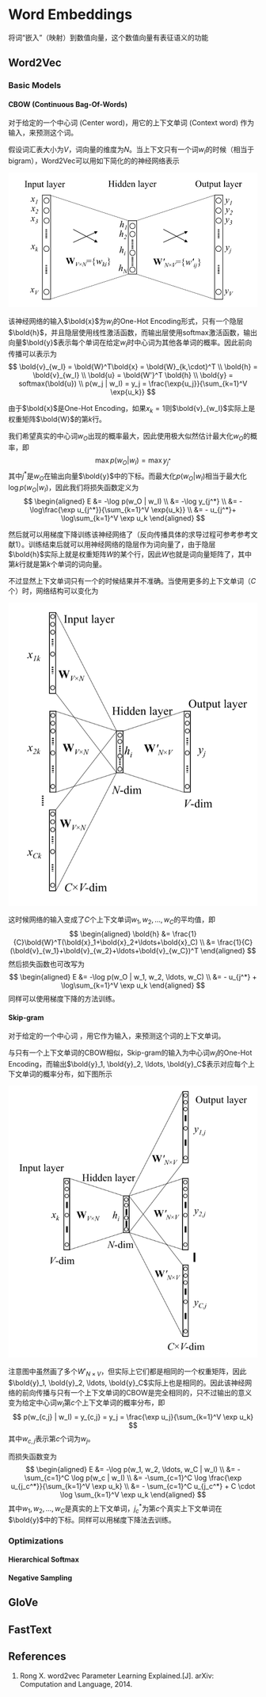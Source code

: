 # Word Embeddings

将词“嵌入”（映射）到数值向量，这个数值向量有表征语义的功能

## Word2Vec

### Basic Models

#### CBOW (Continuous Bag-Of-Words)

对于给定的一个中心词 (Center word)，用它的上下文单词 (Context word) 作为输入，来预测这个词。

假设词汇表大小为$V$，词向量的维度为$N$。当上下文只有一个词$w_I$的时候（相当于bigram），Word2Vec可以用如下简化的的神经网络表示

![1534564650320](assets/1534564650320.png)

该神经网络的输入$\bold{x}$为$w_I$的One-Hot Encoding形式，只有一个隐层$\bold{h}$，并且隐层使用线性激活函数，而输出层使用softmax激活函数，输出向量$\bold{y}$表示每个单词在给定$w_I$时中心词为其他各单词的概率。因此前向传播可以表示为
$$
\bold{v}_{w_I} = \bold{W}^T\bold{x} = \bold{W}_{k,\cdot}^T \\
\bold{h} = \bold{v}_{w_I} \\
\bold{u} = \bold{W'}^T \bold{h} \\
\bold{y} = softmax(\bold{u}) \\
p(w_j | w_I) = y_j = \frac{\exp{u_j}}{\sum_{k=1}^V \exp{u_k}}
$$

由于$\bold{x}$是One-Hot Encoding，如果$x_k=1$则$\bold{v}_{w_I}$实际上是权重矩阵$\bold{W}$的第$k$行。

我们希望真实的中心词$w_O$出现的概率最大，因此使用极大似然估计最大化$w_O$的概率，即
$$
\max p(w_O | w_I) = \max  y_{j^*}
$$
其中$j^*$是$w_O$在输出向量$\bold{y}$中的下标。而最大化$p(w_O | w_I)$相当于最大化$\log p(w_O | w_I)$，因此我们将损失函数定义为
$$
\begin{aligned}
E &= -\log p(w_O | w_I) \\
&= -\log y_{j^*} \\
&= -\log\frac{\exp u_{j^*}}{\sum_{k=1}^V \exp{u_k}} \\
&= - u_{j^*}+ \log\sum_{k=1}^V \exp u_k
\end{aligned}
$$

然后就可以用梯度下降训练该神经网络了（反向传播具体的求导过程可参考参考文献1）。训练结束后就可以用神经网络的隐层作为词向量了，由于隐层$\bold{h}$实际上就是权重矩阵$W$的某个行，因此$W$也就是词向量矩阵了，其中第$k$行就是第$k$个单词的词向量。

不过显然上下文单词只有一个的时候结果并不准确。当使用更多的上下文单词（$C$个）时，网络结构可以变化为

![1534578569638](assets/1534578569638.png)

这时候网络的输入变成了$C$个上下文单词$w_1, w_2, \ldots, w_C$的平均值，即
$$
\begin{aligned}
\bold{h} &= \frac{1}{C}\bold{W}^T(\bold{x}_1+\bold{x}_2+\ldots+\bold{x}_C) \\
&= \frac{1}{C}(\bold{v}_{w_1}+\bold{v}_{w_2}+\ldots+\bold{v}_{w_C})^T
\end{aligned}
$$
然后损失函数也可改写为
$$
\begin{aligned}
E &= -\log p(w_O | w_1, w_2, \ldots, w_C) \\ 
&= - u_{j^*} + \log\sum_{k=1}^V \exp u_k
\end{aligned}
$$
同样可以使用梯度下降的方法训练。

#### Skip-gram

对于给定的一个中心词 ，用它作为输入，来预测这个词的上下文单词。

与只有一个上下文单词的CBOW相似，Skip-gram的输入为中心词$w_I$的One-Hot Encoding，而输出$\bold{y}_1, \bold{y}_2, \ldots, \bold{y}_C$表示对应每个上下文单词的概率分布，如下图所示

![1534581845577](assets/1534581845577.png)

注意图中虽然画了多个$W'_{N\times V}$，但实际上它们都是相同的一个权重矩阵，因此$\bold{y}_1, \bold{y}_2, \ldots, \bold{y}_C$实际上也是相同的。因此该神经网络的前向传播与只有一个上下文单词的CBOW是完全相同的，只不过输出的意义变为给定中心词$w_I$第$c$个上下文单词的概率分布，即
$$
p(w_{c,j} | w_I) = y_{c,j} = y_j = \frac{\exp u_j}{\sum_{k=1}^V \exp u_k}
$$
其中$w_{c,j}$表示第$c$个词为$w_j$。

而损失函数变为
$$
\begin{aligned}
E &= -\log p(w_1, w_2, \ldots, w_C | w_I) \\
&= -\sum_{c=1}^C \log p(w_c | w_I) \\
&= -\sum_{c=1}^C \log \frac{\exp u_{j_c^*}}{\sum_{k=1}^V \exp u_k} \\
&= - \sum_{c=1}^C u_{j_c^*} + C \cdot \log \sum_{k=1}^V \exp u_k
\end{aligned}
$$
其中$w_1, w_2, \ldots, w_C$是真实的上下文单词，$j_c^*$为第$c$个真实上下文单词在$\bold{y}$中的下标。同样可以用梯度下降法去训练。

### Optimizations

#### Hierarchical Softmax



#### Negative Sampling



## GloVe

## FastText

## References

1. Rong X. word2vec Parameter Learning Explained.[J]. arXiv: Computation and Language, 2014. 